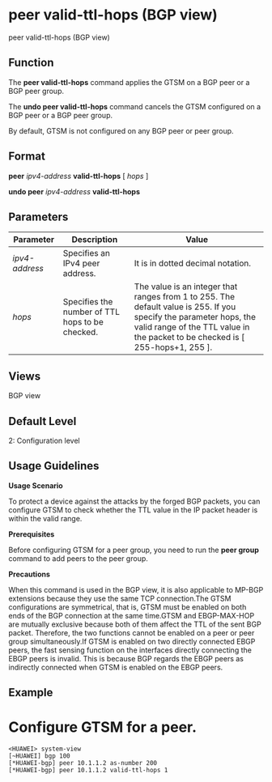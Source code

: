 peer valid-ttl-hops (BGP view)
==============================

peer valid-ttl-hops (BGP view)

Function
--------



The **peer valid-ttl-hops** command applies the GTSM on a BGP peer or a BGP peer group.

The **undo peer valid-ttl-hops** command cancels the GTSM configured on a BGP peer or a BGP peer group.



By default, GTSM is not configured on any BGP peer or peer group.


Format
------

**peer** *ipv4-address* **valid-ttl-hops** [ *hops* ]

**undo peer** *ipv4-address* **valid-ttl-hops**


Parameters
----------

| Parameter | Description | Value |
| --- | --- | --- |
| *ipv4-address* | Specifies an IPv4 peer address. | It is in dotted decimal notation. |
| *hops* | Specifies the number of TTL hops to be checked. | The value is an integer that ranges from 1 to 255. The default value is 255. If you specify the parameter hops, the valid range of the TTL value in the packet to be checked is [ 255-hops+1, 255 ]. |



Views
-----

BGP view


Default Level
-------------

2: Configuration level


Usage Guidelines
----------------

**Usage Scenario**

To protect a device against the attacks by the forged BGP packets, you can configure GTSM to check whether the TTL value in the IP packet header is within the valid range.

**Prerequisites**

Before configuring GTSM for a peer group, you need to run the **peer group** command to add peers to the peer group.

**Precautions**

When this command is used in the BGP view, it is also applicable to MP-BGP extensions because they use the same TCP connection.The GTSM configurations are symmetrical, that is, GTSM must be enabled on both ends of the BGP connection at the same time.GTSM and EBGP-MAX-HOP are mutually exclusive because both of them affect the TTL of the sent BGP packet. Therefore, the two functions cannot be enabled on a peer or peer group simultaneously.If GTSM is enabled on two directly connected EBGP peers, the fast sensing function on the interfaces directly connecting the EBGP peers is invalid. This is because BGP regards the EBGP peers as indirectly connected when GTSM is enabled on the EBGP peers.


Example
-------

# Configure GTSM for a peer.
```
<HUAWEI> system-view
[~HUAWEI] bgp 100
[*HUAWEI-bgp] peer 10.1.1.2 as-number 200
[*HUAWEI-bgp] peer 10.1.1.2 valid-ttl-hops 1

```